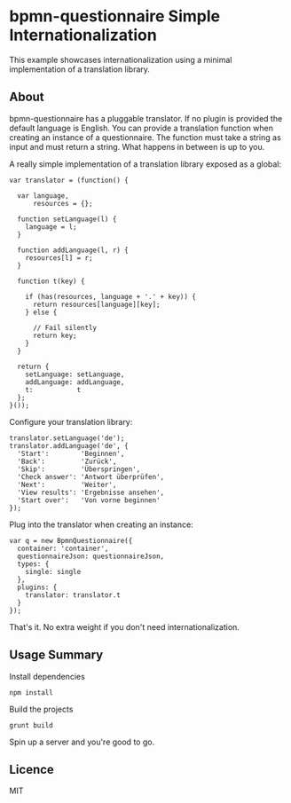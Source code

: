 # bpmn-questionnaire Simple Internationalization

This example showcases internationalization using a minimal implementation of a translation library.

## About

bpmn-questionnaire has a pluggable translator. If no plugin is provided the default language is English. You can provide a translation function when creating an instance of a questionnaire. The function must take a string as input and must return a string. What happens in between is up to you.

A really simple implementation of a translation library exposed as a global:

```
var translator = (function() {

  var language,
      resources = {};

  function setLanguage(l) {
    language = l;
  }

  function addLanguage(l, r) {
    resources[l] = r;
  }

  function t(key) {

    if (has(resources, language + '.' + key)) {
      return resources[language][key];
    } else {

      // Fail silently
      return key;
    }
  }

  return {
    setLanguage: setLanguage,
    addLanguage: addLanguage,
    t:           t
  };
}());
```

Configure your translation library:

```
translator.setLanguage('de');
translator.addLanguage('de', {
  'Start':        'Beginnen',
  'Back':         'Zurück',
  'Skip':         'Überspringen',
  'Check answer': 'Antwort überprüfen',
  'Next':         'Weiter',
  'View results': 'Ergebnisse ansehen',
  'Start over':   'Von vorne beginnen'
});
```

Plug into the translator when creating an instance:

```
var q = new BpmnQuestionnaire({
  container: 'container',
  questionnaireJson: questionnaireJson,
  types: {
    single: single
  },
  plugins: {
    translator: translator.t
  }
});
```

That's it. No extra weight if you don't need internationalization.

## Usage Summary

Install dependencies

```
npm install
```

Build the projects

```
grunt build
```

Spin up a server and you're good to go.

## Licence

MIT
